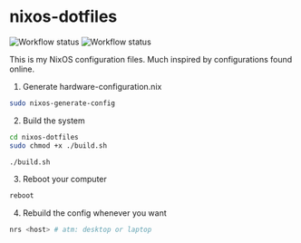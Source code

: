 # nixos-dotfiles

![Workflow status](https://github.com/wiizzl/nixos-dotfiles/actions/workflows/flake-check.yml/badge.svg)
![Workflow status](https://github.com/wiizzl/nixos-dotfiles/actions/workflows/flake-updater.yml/badge.svg)

This is my NixOS configuration files. Much inspired by configurations found online.

1. Generate hardware-configuration.nix

```sh
sudo nixos-generate-config
```

2. Build the system

```sh
cd nixos-dotfiles
sudo chmod +x ./build.sh

./build.sh
```

3. Reboot your computer

```sh
reboot
```

4. Rebuild the config whenever you want

```sh
nrs <host> # atm: desktop or laptop
```
